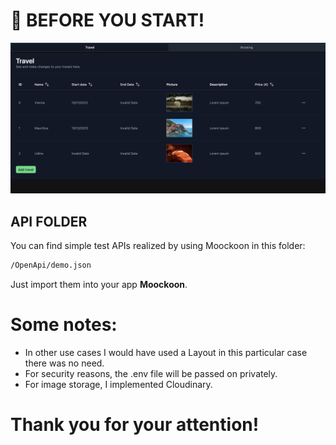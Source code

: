 # 🔷 BEFORE YOU START!

![image description](public/screenshot.png)

## API FOLDER

You can find simple test APIs realized by using Moockoon in this folder: 

```bash
/OpenApi/demo.json
```
Just import them into your app **Moockoon**.

# Some notes:

- In other use cases I would have used a Layout in this particular case there was no need.
- For security reasons, the .env file will be passed on privately.
- For image storage, I implemented Cloudinary.


# Thank you for your attention!